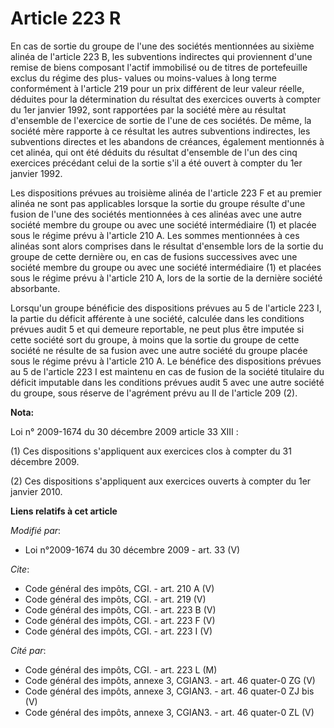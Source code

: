 # Article 223 R

En cas de sortie du groupe de l'une des sociétés mentionnées au sixième alinéa de l'article 223 B, les subventions indirectes
qui proviennent d'une remise de biens composant l'actif immobilisé ou de titres de portefeuille exclus du régime des plus-
values ou moins-values à long terme conformément à l'article 219 pour un prix différent de leur valeur réelle, déduites pour
la détermination du résultat des exercices ouverts à compter du 1er janvier 1992, sont rapportées par la société mère au
résultat d'ensemble de l'exercice de sortie de l'une de ces sociétés. De même, la société mère rapporte à ce résultat les
autres subventions indirectes, les subventions directes et les abandons de créances, également mentionnés à cet alinéa, qui
ont été déduits du résultat d'ensemble de l'un des cinq exercices précédant celui de la sortie s'il a été ouvert à compter du
1er janvier 1992. 

Les dispositions prévues au troisième alinéa de l'article 223 F et au premier alinéa ne sont pas applicables lorsque la
sortie du groupe résulte d'une fusion de l'une des sociétés mentionnées à ces alinéas avec une autre société membre du groupe
ou avec une société intermédiaire (1) et placée sous le régime prévu à l'article 210 A. Les sommes mentionnées à ces alinéas
sont alors comprises dans le résultat d'ensemble lors de la sortie du groupe de cette dernière ou, en cas de fusions
successives avec une société membre du groupe ou avec une société intermédiaire (1) et placées sous le régime prévu à
l'article 210 A, lors de la sortie de la dernière société absorbante. 

Lorsqu'un groupe bénéficie des dispositions prévues au 5 de l'article 223 I, la partie du déficit afférente à une société,
calculée dans les conditions prévues audit 5 et qui demeure reportable, ne peut plus être imputée si cette société sort du
groupe, à moins que la sortie du groupe de cette société ne résulte de sa fusion avec une autre société du groupe placée sous
le régime prévu à l'article 210 A. Le bénéfice des dispositions prévues au 5 de l'article 223 I est maintenu en cas de fusion
de la société titulaire du déficit imputable dans les conditions prévues audit 5 avec une autre société du groupe, sous
réserve de l'agrément prévu au II de l'article 209 (2).

**Nota:**

Loi n° 2009-1674 du 30 décembre 2009 article 33 XIII : 

(1) Ces dispositions s'appliquent aux exercices clos à compter du 31 décembre 2009.

(2) Ces dispositions s'appliquent aux exercices ouverts à compter du 1er janvier 2010.

**Liens relatifs à cet article**

_Modifié par_:

  - Loi n°2009-1674 du 30 décembre 2009 - art. 33 (V)

_Cite_:

  - Code général des impôts, CGI. - art. 210 A (V)
  - Code général des impôts, CGI. - art. 219 (V)
  - Code général des impôts, CGI. - art. 223 B (V)
  - Code général des impôts, CGI. - art. 223 F (V)
  - Code général des impôts, CGI. - art. 223 I (V)

_Cité par_:

  - Code général des impôts, CGI. - art. 223 L (M)
  - Code général des impôts, annexe 3, CGIAN3. - art. 46 quater-0 ZG (V)
  - Code général des impôts, annexe 3, CGIAN3. - art. 46 quater-0 ZJ bis (V)
  - Code général des impôts, annexe 3, CGIAN3. - art. 46 quater-0 ZL (V)
